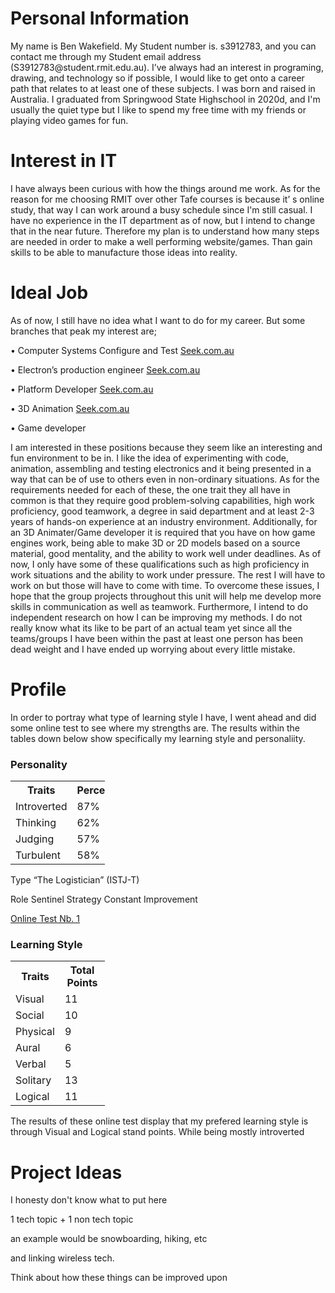 <!doctype html>
<html>
<body>

<h1>Personal Information</h1>
<p>My name is Ben Wakefield. My Student number is. s3912783, and you can contact me through my Student email address (S3912783@student.rmit.edu.au).
I’ve always had an interest in programing, drawing, and technology so if possible, I would like to get onto a career path that relates to at least one of these subjects. I was born and raised in Australia. 
I graduated from Springwood State Highschool in 2020d, and I'm usually the quiet type but I like to spend my free time with my friends or playing video games for fun.</p>

<h1>Interest in IT</h1>
<p>I have always been curious with how the things around me work. As for the reason for me choosing RMIT over other Tafe courses is because it’ s online study, that way I can work around a busy schedule since I'm still casual. I have no experience in the IT department as of now, but I intend to change that in the near future. Therefore my plan is to understand how many steps are needed in order to make a well performing website/games. Than gain skills to be able to manufacture those ideas into reality.</p>

<h1>Ideal Job</h1>
<p>As of now, I still have no idea what I want to do for my career. But some branches that peak my interest are;</p>
<p>•	Computer Systems Configure and Test
<a href="https://www.seek.com.au/job/52531566?type=promoted#searchRequestToken=9f8832fd-c94f-4e02-9891-bf28722b0595">Seek.com.au</a></p>
<p>•	Electron’s production engineer 
<a href="https://www.seek.com.au/job/52500325?type=standard#searchRequestToken=82b12d87-2498-4ed0-97e1-b30600aee2d7">Seek.com.au</a></p>
<p>•	Platform Developer
<a href="https://www.seek.com.au/job/52356347?type=standout#searchRequestToken=1fc6d478-638b-448e-84dd-fc8979b774c5">Seek.com.au</a></p>
<p>•	3D Animation 
<a href="https://www.seek.com.au/job/52296654?type=standard#searchRequestToken=6e7b97f4-83d9-4d0f-9798-faf9b9f4827a">Seek.com.au</a></p>
<p>•	Game developer</p>
<p>I am interested in these positions because they seem like an interesting and fun environment to be in. I like the idea of experimenting with code, animation, assembling and testing electronics and it being presented in a way that can be of use to others even in non-ordinary situations.
As for the requirements needed for each of these, the one trait they all have in common is that they require good problem-solving capabilities, high work proficiency, good teamwork, a degree in said department and at least 2-3 years of hands-on experience at an industry environment. Additionally, for an 3D Animater/Game developer it is required that you have on how game engines work, being able to make 3D or 2D models based on a source material, good mentality, and the ability to work well under deadlines.
As of now, I only have some of these qualifications such as high proficiency in work situations and the ability to work under pressure. The rest I will have to work on but those will have to come with time. 
To overcome these issues, I hope that the group projects throughout this unit will help me develop more skills in communication as well as teamwork. Furthermore, I intend to do independent research on how I can be improving my methods.
I do not really know what its like to be part of an actual team yet since all the teams/groups I have been within the past at least one person has been dead weight and I have ended up worrying about every little mistake. 
</p>
<h1>Profile</h1>
<p>In order to portray what type of learning style I have, I went ahead and did some online test to see where my strengths are. The results within the tables down below show specifically my learning style and personaliity.</p>
      
<p>
      <h3>Personality</h3>
    <table style="width:30%">
      <tr>
          <th>Traits</th>
          <th>Percentage</th>
      </tr>
      <tr>
          <td>Introverted</td>
          <td>87%</td>
      </tr>
      <tr>
          <td>Thinking</td>
          <td>62%</td>
      </tr>
      <tr>
           <td>Judging</td>
           <td>57%</td>
      </tr>       <tr>
        <td>Turbulent</td>       
        <td>58%</td>
      </tr>
</table></p>
<p>Type	“The Logistician” (ISTJ-T)</p>      
Role	Sentinel
Strategy	Constant Improvement</p>
  <p><a href="https://www.16personalities.com">Online Test Nb. 1</a></p>
    <h3>Learning Style</h3>
<p><table style="width:30%">
    <tr>
      <th>Traits</th>
      <th>Total Points</th>
    </tr>
    <tr>
      <td>Visual</td>
      <td>11</td>
    </tr>
    <tr>
      <td>Social</td>
      <td>10</td>
    </tr>
    <tr>
      <td>Physical</td>
      <td>9</td>
    </tr>
    <tr>
      <td>Aural</td>
      <td>6</td>
    </tr>
    <tr>
      <td>Verbal</td>
      <td>5</td>
    </tr>
    <tr>
      <td>Solitary</td>
      <td>13</td>
    </tr>
    <tr>
      <td>Logical</td>
      <td>11</td>
    </tr>
  </table></p>

<p>The results of these online test display that my prefered learning style is through Visual and Logical stand points. While being mostly introverted</p>

<h1>Project Ideas</h1>
<p>I honesty don't know what to put here</p>
<p>1 tech topic + 1 non tech topic</p>
<p>an example would be snowboarding, hiking, etc</p>
<p>and linking wireless tech. </p>
<p>Think about how these things can be improved upon </p>


</body>
</html>
